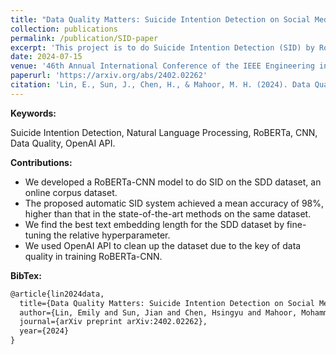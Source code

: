```yaml
---
title: "Data Quality Matters: Suicide Intention Detection on Social Media Posts Using a RoBERTa-CNN Model"
collection: publications
permalink: /publication/SID-paper
excerpt: 'This project is to do Suicide Intention Detection (SID) by RoBERTa-CNN on the online corpus dataset.'
date: 2024-07-15
venue: '46th Annual International Conference of the IEEE Engineering in Medicine and Biology Society (IEEE EMBC 2024)'
paperurl: 'https://arxiv.org/abs/2402.02262'
citation: 'Lin, E., Sun, J., Chen, H., & Mahoor, M. H. (2024). Data Quality Matters: Suicide Intention Detection on Social Media Posts Using a RoBERTa-CNN Model. <i>arXiv preprint</i> arXiv:2402.02262. Accepted by IEEE EMBC 2024.'
---
```


**Keywords:** 

Suicide Intention Detection, Natural Language Processing, RoBERTa, CNN, Data Quality, OpenAI API.

**Contributions:**

- We developed a RoBERTa-CNN model to do SID on the SDD dataset, an online corpus dataset.
- The proposed automatic SID system achieved a mean accuracy of 98%, higher than that in the state-of-the-art methods on the same dataset.
- We find the best text embedding length for the SDD dataset by fine-tuning the relative hyperparameter.
- We used OpenAI API to clean up the dataset due to the key of data quality in training RoBERTa-CNN.

**BibTex:**
```markdown
@article{lin2024data,
  title={Data Quality Matters: Suicide Intention Detection on Social Media Posts Using a RoBERTa-CNN Model},
  author={Lin, Emily and Sun, Jian and Chen, Hsingyu and Mahoor, Mohammad H},
  journal={arXiv preprint arXiv:2402.02262},
  year={2024}
}
```